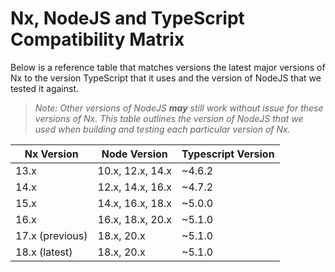 # Nx, NodeJS and TypeScript Compatibility Matrix

Below is a reference table that matches versions the latest major versions of Nx to the version TypeScript that it uses
and the version of NodeJS that we tested it against.

> _Note: Other versions of NodeJS **may** still work without issue for these versions of Nx. This table outlines the
> version of NodeJS that we used when building and testing each particular version of Nx._

| Nx Version      | Node Version     | Typescript Version |
| --------------- | ---------------- | ------------------ |
| 13.x            | 10.x, 12.x, 14.x | ~4.6.2             |
| 14.x            | 12.x, 14.x, 16.x | ~4.7.2             |
| 15.x            | 14.x, 16.x, 18.x | ~5.0.0             |
| 16.x            | 16.x, 18.x, 20.x | ~5.1.0             |
| 17.x (previous) | 18.x, 20.x       | ~5.1.0             |
| 18.x (latest)   | 18.x, 20.x       | ~5.1.0             |
